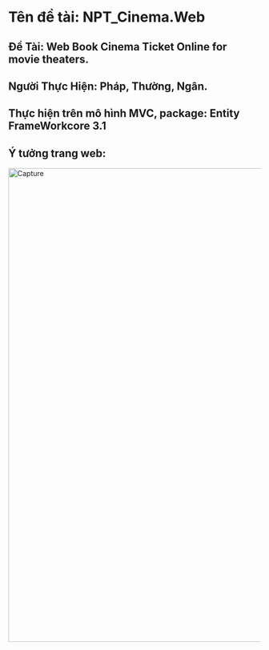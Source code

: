 # Tên đề tài: NPT_Cinema.Web
## Đề Tài: Web Book Cinema Ticket Online for movie theaters.
## Người Thực Hiện: Pháp, Thường, Ngân. 
## Thực hiện trên mô hình MVC, package: Entity FrameWorkcore 3.1
## Ý tưởng trang web: 
<img width="947" alt="Capture" src="https://user-images.githubusercontent.com/61449760/90088092-692a8700-dd48-11ea-8a39-5133e5485da2.PNG">
